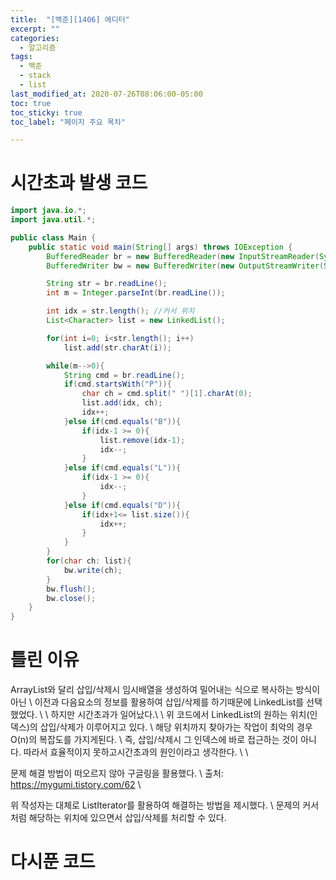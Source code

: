 ```yaml
---
title:  "[백준][1406] 에디터"
excerpt: ""
categories:
  - 알고리즘
tags:
  - 백준
  - stack
  - list
last_modified_at: 2020-07-26T08:06:00-05:00
toc: true
toc_sticky: true
toc_label: "페이지 주요 목차"

---
```


# 시간초과 발생 코드

```java
import java.io.*;
import java.util.*;

public class Main {
    public static void main(String[] args) throws IOException {
        BufferedReader br = new BufferedReader(new InputStreamReader(System.in));
        BufferedWriter bw = new BufferedWriter(new OutputStreamWriter(System.out));

        String str = br.readLine();
        int m = Integer.parseInt(br.readLine());

        int idx = str.length(); //커서 위치
        List<Character> list = new LinkedList();

        for(int i=0; i<str.length(); i++)
            list.add(str.charAt(i));

        while(m-->0){
            String cmd = br.readLine();
            if(cmd.startsWith("P")){
                char ch = cmd.split(" ")[1].charAt(0);
                list.add(idx, ch);
                idx++;
            }else if(cmd.equals("B")){
                if(idx-1 >= 0){
                    list.remove(idx-1);
                    idx--;
                }
            }else if(cmd.equals("L")){
                if(idx-1 >= 0){
                    idx--;
                }
            }else if(cmd.equals("D")){
                if(idx+1<= list.size()){
                    idx++;
                }
            }
        }
        for(char ch: list){
            bw.write(ch);
        }
        bw.flush();
        bw.close();
    }
}
```


# 틀린 이유

ArrayList와 달리 삽입/삭제시 임시배열을 생성하여 밀어내는 식으로 복사하는 방식이아닌 \\
이전과 다음요소의 정보를 활용하여 삽입/삭제를 하기때문에 LinkedList를 선택했었다.  \\
\\
하지만 시간초과가 일어났다.\\
\\
위 코드에서 LinkedList의 원하는 위치(인덱스)의 삽입/삭제가 이루어지고 있다. \\
해당 위치까지 찾아가는 작업이  최악의 경우 O(n)의 복잡도를 가지게된다. \\
즉, 삽입/삭제시 그 인덱스에 바로 접근하는 것이 아니다.
따라서 효율적이지 못하고시간초과의 원인이라고 생각한다. \\
\\

문제 해결 방법이 떠오르지 않아 구글링을 활용했다. \\
출처: https://mygumi.tistory.com/62 \\

위 작성자는 대체로 ListIterator를 활용하여 해결하는 방법을 제시했다. \\
문제의 커서처럼 해당하는 위치에 있으면서 삽입/삭제를 처리할 수 있다.




# 다시푼 코드
```java

```

